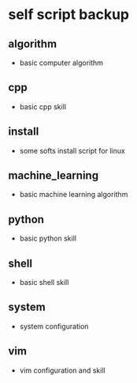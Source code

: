 # self script backup

##  algorithm 
* basic computer algorithm 

##  cpp 

* basic cpp skill 

## install 

* some softs install script for linux

## machine_learning 

* basic machine learning algorithm 

## python 

* basic python skill

## shell 

* basic shell skill

## system 

* system configuration 

## vim 
* vim configuration and  skill





